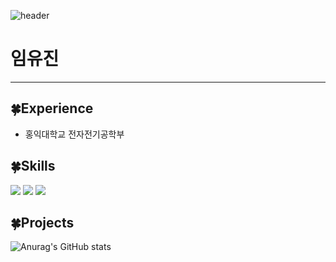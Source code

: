 ![header](https://capsule-render.vercel.app/api?type=venom&color=auto&height=150&section=header&text=Profile&fontSize=90&animation=fadeIn)

# 임유진
----

## 🍀Experience
- 홍익대학교 전자전기공학부

## 🍀Skills
<img src="https://img.shields.io/badge/Python-3776AB?style=plastic&logo=Python">
<img src="https://img.shields.io/badge/C-A8B9CC?style=plastic&logo=C">
<img src="https://img.shields.io/badge/Java-007396?style=plastic&logo=OpenJDK&logoColor=white"/>

## 🍀Projects




![Anurag's GitHub stats](https://github-readme-stats.vercel.app/api?username=imewuzin&show_icons=true&theme=radical)
